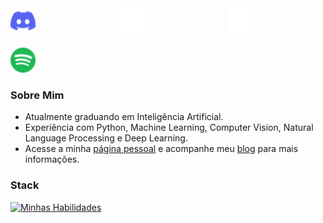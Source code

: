 <div style="display: grid; grid-template-columns: repeat(3, 1fr); gap: 20px;">
<a href="" title="Social Media"><img src="https://raw.githubusercontent.com/CLorant/readme-social-icons/main/small/colored/discord.svg" alt="Discord" width="40"></a>   <a href="" title="Medium"><img src="https://raw.githubusercontent.com/CLorant/readme-social-icons/main/medium/light/medium.svg" alt="Medium" width="40"></a>   <a href="" title="X"><img src="https://raw.githubusercontent.com/CLorant/readme-social-icons/main/small/light/twitter-x.svg" alt="X" width="40"></a>   <a href="" title="X"><img src="https://raw.githubusercontent.com/CLorant/readme-social-icons/main/small/colored/spotify.svg" alt="X" width="40"></a>
</div>

### Sobre Mim
- Atualmente graduando em Inteligência Artificial.
- Experiência com Python, Machine Learning, Computer Vision, Natural Language Processing e Deep Learning.
- Acesse a minha [página pessoal](https://lucasdnoronha.github.io/site-pessoal/) e acompanhe meu [blog](https://medium.com/@lucasdiasnoronha1) para mais informações.

### Stack
[![Minhas Habilidades](https://skillicons.dev/icons?i=azure,aws,docker,git,githubactions,jenkins,py,vim,anaconda,bash,linux,opencv,pytorch,sklearn,tensorflow)](https://skillicons.dev)
